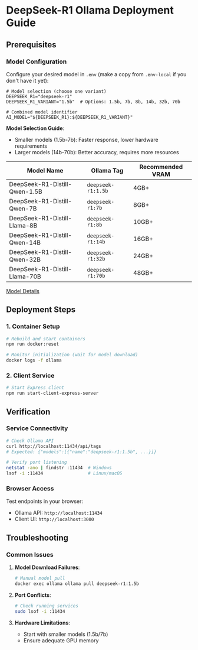 # DeepSeek-R1 Ollama Deployment Guide

## Prerequisites

### Model Configuration
Configure your desired model in `.env` (make a copy from `.env-local` if you don't have it yet):
```env
# Model selection (choose one variant)
DEEPSEEK_R1="deepseek-r1"
DEEPSEEK_R1_VARIANT="1.5b"  # Options: 1.5b, 7b, 8b, 14b, 32b, 70b

# Combined model identifier
AI_MODEL="${DEEPSEEK_R1}:${DEEPSEEK_R1_VARIANT}"
```

**Model Selection Guide**:
- Smaller models (1.5b-7b): Faster response, lower hardware requirements
- Larger models (14b-70b): Better accuracy, requires more resources

| Model Name                          | Ollama Tag           | Recommended VRAM |
|-------------------------------------|----------------------|-------------------|
| DeepSeek-R1-Distill-Qwen-1.5B       | `deepseek-r1:1.5b`   | 4GB+             |
| DeepSeek-R1-Distill-Qwen-7B         | `deepseek-r1:7b`     | 8GB+             |
| DeepSeek-R1-Distill-Llama-8B        | `deepseek-r1:8b`     | 10GB+            |
| DeepSeek-R1-Distill-Qwen-14B        | `deepseek-r1:14b`    | 16GB+            |
| DeepSeek-R1-Distill-Qwen-32B        | `deepseek-r1:32b`    | 24GB+            |
| DeepSeek-R1-Distill-Llama-70B       | `deepseek-r1:70b`    | 48GB+            |

[Model Details](https://ollama.com/library/deepseek-r1)

## Deployment Steps

### 1. Container Setup
```bash
# Rebuild and start containers
npm run docker:reset

# Monitor initialization (wait for model download)
docker logs -f ollama
```

### 2. Client Service
```bash
# Start Express client
npm run start-client-express-server
```

## Verification

### Service Connectivity
```bash
# Check Ollama API
curl http://localhost:11434/api/tags
# Expected: {"models":[{"name":"deepseek-r1:1.5b", ...}]}

# Verify port listening
netstat -ano | findstr :11434  # Windows
lsof -i :11434                 # Linux/macOS
```

### Browser Access
Test endpoints in your browser:
- Ollama API: `http://localhost:11434`
- Client UI: `http://localhost:3000`

## Troubleshooting

### Common Issues
1. **Model Download Failures**:
   ```bash
   # Manual model pull
   docker exec ollama ollama pull deepseek-r1:1.5b
   ```
   
2. **Port Conflicts**:
   ```bash
   # Check running services
   sudo lsof -i :11434
   ```

3. **Hardware Limitations**:
   - Start with smaller models (1.5b/7b)
   - Ensure adequate GPU memory